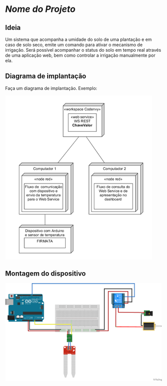 # *Nome do Projeto*

## Ideia

Um sistema que acompanha a umidade do solo de uma plantação e em caso de solo seco, emite um comando para ativar o mecanismo de irrigação. Será possível acompanhar o status do solo em tempo real através de uma aplicação web, bem como controlar a irrigação manualmente por ela.

## Diagrama de implantação

Faça um diagrama de implantação. Exemplo:

![](implantacao.png)


## Montagem do dispositivo

![](model.png)
